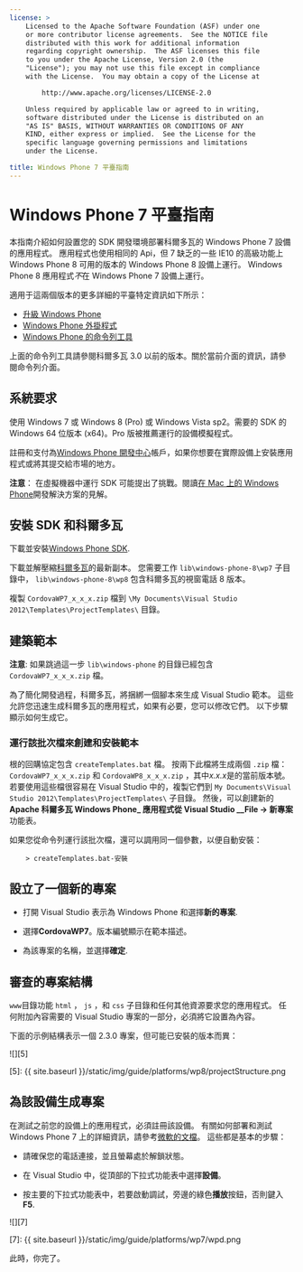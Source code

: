 ```yaml
---
license: >
    Licensed to the Apache Software Foundation (ASF) under one
    or more contributor license agreements.  See the NOTICE file
    distributed with this work for additional information
    regarding copyright ownership.  The ASF licenses this file
    to you under the Apache License, Version 2.0 (the
    "License"); you may not use this file except in compliance
    with the License.  You may obtain a copy of the License at

        http://www.apache.org/licenses/LICENSE-2.0

    Unless required by applicable law or agreed to in writing,
    software distributed under the License is distributed on an
    "AS IS" BASIS, WITHOUT WARRANTIES OR CONDITIONS OF ANY
    KIND, either express or implied.  See the License for the
    specific language governing permissions and limitations
    under the License.

title: Windows Phone 7 平臺指南
---
```


# Windows Phone 7 平臺指南

本指南介紹如何設置您的 SDK 開發環境部署科爾多瓦的 Windows Phone 7 設備的應用程式。 應用程式也使用相同的 Api，但 7 缺乏的一些 IE10 的高級功能上 Windows Phone 8 可用的版本的 Windows Phone 8 設備上運行。 Windows Phone 8 應用程式*不*在 Windows Phone 7 設備上運行。

適用于這兩個版本的更多詳細的平臺特定資訊如下所示：

*   [升級 Windows Phone](../wp8/upgrading.html)
*   [Windows Phone 外掛程式](../wp8/plugin.html)
*   [Windows Phone 的命令列工具](../wp8/tools.html)

上面的命令列工具請參閱科爾多瓦 3.0 以前的版本。關於當前介面的資訊，請參閱命令列介面。

## 系統要求

使用 Windows 7 或 Windows 8 (Pro) 或 Windows Vista sp2。需要的 SDK 的 Windows 64 位版本 (x64)。Pro 版被推薦運行的設備模擬程式。

註冊和支付為[Windows Phone 開發中心][1]帳戶，如果你想要在實際設備上安裝應用程式或將其提交給市場的地方。

 [1]: http://dev.windowsphone.com/en-us/publish

**注意**： 在虛擬機器中運行 SDK 可能提出了挑戰。閱讀[在 Mac 上的 Windows Phone][2]開發解決方案的見解。

 [2]: http://aka.ms/BuildaWP8apponaMac

## 安裝 SDK 和科爾多瓦

下載並安裝[Windows Phone SDK][3].

 [3]: http://www.microsoft.com/download/en/details.aspx?displaylang=en&id=27570/

下載並解壓縮[科爾多瓦][4]的最新副本。 您需要工作 `lib\windows-phone-8\wp7` 子目錄中， `lib\windows-phone-8\wp8` 包含科爾多瓦的視窗電話 8 版本。

 [4]: http://phonegap.com/download

複製 `CordovaWP7_x_x_x.zip` 檔到 `\My Documents\Visual
Studio 2012\Templates\ProjectTemplates\` 目錄。

## 建築範本

**注意**: 如果跳過這一步 `lib\windows-phone` 的目錄已經包含 `CordovaWP7_x_x_x.zip` 檔。

為了簡化開發過程，科爾多瓦，將捆綁一個腳本來生成 Visual Studio 範本。 這些允許您迅速生成科爾多瓦的應用程式，如果有必要，您可以修改它們。 以下步驟顯示如何生成它。

### 運行該批次檔來創建和安裝範本

根的回購協定包含 `createTemplates.bat` 檔。 按兩下此檔將生成兩個 `.zip` 檔： `CordovaWP7_x_x_x.zip` 和 `CordovaWP8_x_x_x.zip` ，其中*x.x.x*是的當前版本號。 若要使用這些檔很容易在 Visual Studio 中的，複製它們到 `My Documents\Visual Studio
2012\Templates\ProjectTemplates\` 子目錄。 然後，可以創建新的**Apache 科爾多瓦 Windows Phone_ 應用程式從 Visual Studio __File → 新專案**功能表。

如果您從命令列運行該批次檔，還可以調用同一個參數，以便自動安裝：

        > createTemplates.bat-安裝
    

## 設立了一個新的專案

*   打開 Visual Studio 表示為 Windows Phone 和選擇**新的專案**.

*   選擇**CordovaWP7**。版本編號顯示在範本描述。

*   為該專案的名稱，並選擇**確定**.

## 審查的專案結構

`www`目錄功能 `html` ， `js` ，和 `css` 子目錄和任何其他資源要求您的應用程式。 任何附加內容需要的 Visual Studio 專案的一部分，必須將它設置為內容。

下面的示例結構表示一個 2.3.0 專案，但可能已安裝的版本而異：

![][5]

 [5]: {{ site.baseurl }}/static/img/guide/platforms/wp8/projectStructure.png

## 為該設備生成專案

在測試之前您的設備上的應用程式，必須註冊該設備。 有關如何部署和測試 Windows Phone 7 上的詳細資訊，請參考[微軟的文檔][6]。 這些都是基本的步驟：

 [6]: http://msdn.microsoft.com/en-us/library/windowsphone/develop/ff402565(v=vs.105).aspx

*   請確保您的電話連接，並且螢幕處於解鎖狀態。

*   在 Visual Studio 中，從頂部的下拉式功能表中選擇**設備**。

*   按主要的下拉式功能表中，若要啟動調試，旁邊的綠色**播放**按鈕，否則鍵入**F5**.

![][7]

 [7]: {{ site.baseurl }}/static/img/guide/platforms/wp7/wpd.png

此時，你完了。
